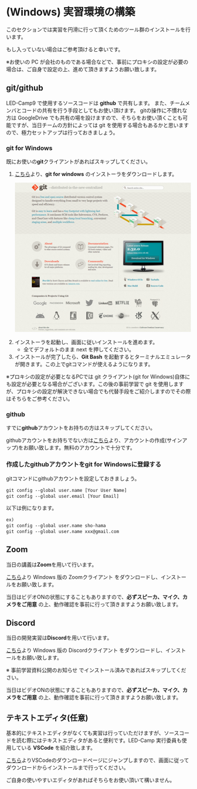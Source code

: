 # (Windows) 実習環境の構築
このセクションでは実習を円滑に行って頂くためのツール群のインストールを行います。

もし入っていない場合はご参考頂けると幸いです。

※お使いの PC が会社のものである場合などで、事前にプロキシの設定が必要の場合は、ご自身で設定の上、進めて頂きますようお願い致します。

## git/github
LED-Camp9 で使用するソースコードは **github** で共有します。
また、チームメンバとコードの共有を行う手段としてもお使い頂けます。
gitの操作に不慣れな方は GoogleDrive でも共有の場を設けますので、そちらをお使い頂くことも可能ですが、当日チームの方針によっては git を使用する場合もあるかと思いますので、極力セットアップは行っておきましょう。

### git for Windows
既にお使いの**git**クライアントがあればスキップしてください。

1. <a href="http://git-scm.com/" target="_blank" rel="noopener noreferrer">こちら</a>より、**git for windows** のインストーラをダウンロードします。
    <p><img src="./imgs/git_for_windows_download.png"/></p>
2. インストーラを起動し、画面に従いインストールを進めます。
    - 全てデフォルトのまま next を押してください。
3. インストールが完了したら、**Git Bash** を起動するとターミナルエミュレータが開きます。この上でgitコマンドが使えるようになります。

※プロキシの設定が必要となるPCでは git クライアント(git for Windows)自体にも設定が必要となる場合がございます。この後の事前学習で git を使用しますが、プロキシの設定が解決できない場合でも代替手段をご紹介しますのでその際はそちらをご参考ください。

### github
すでに**github**アカウントをお持ちの方はスキップしてください。

githubアカウントをお持ちでない方は<a href="https://github.co.jp/" target="_blank" rel="noopener noreferrer">こちら</a>より、アカウントの作成(サインアップ)をお願い致します。無料のアカウントで十分です。

### 作成したgithubアカウントをgit for Windowsに登録する
gitコマンドにgithubアカウントを設定しておきましょう。

```
git config --global user.name [Your User Name]
git config --global user.email [Your Email]
```

以下は例になります。
```
ex)
git config --global user.name sho-hama
git config --global user.name xxx@gmail.com
```

## Zoom
当日の講義は**Zoom**を用いて行います。

<a href="https://zoom.us/download" target="_blank" rel="noopener noreferrer">こちら</a>より Windows 版の Zoomクライアント をダウンロードし、インストールをお願い致します。

当日はビデオONの状態にすることもありますので、**必ずスピーカ、マイク、カメラをご用意** の上、動作確認を事前に行って頂きますようお願い致します。
## Discord
当日の開発実習は**Discord**を用いて行います。

<a href="https://discord.com/download" target="_blank" rel="noopener noreferrer">こちら</a>より Windows 版の Discordクライアント をダウンロードし、インストールをお願い致します。

※ 事前学習資料公開のお知らせ でインストール済みであればスキップしてください。

当日はビデオONの状態にすることもありますので、**必ずスピーカ、マイク、カメラをご用意** の上、動作確認を事前に行って頂きますようお願い致します。
## テキストエディタ(任意)
基本的にテキストエディタがなくても実習は行っていただけますが、ソースコードを読む際にはテキストエディタがあると便利です。LED-Camp 実行委員も使用している **VSCode** を紹介致します。

<a href="https://code.visualstudio.com/" target="_blank" rel="noopener noreferrer">こちら</a>よりVSCodeのダウンロードページにジャンプしますので、画面に従ってダウンロードからインストールまで行ってください。

ご自身の使いやすいエディタがあればそちらをお使い頂いて構いません。
